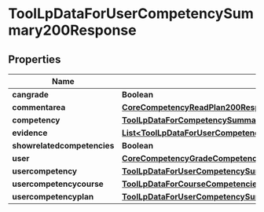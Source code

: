 

# ToolLpDataForUserCompetencySummary200Response


## Properties

| Name | Type | Description | Notes |
|------------ | ------------- | ------------- | -------------|
|**cangrade** | **Boolean** | cangrade |  |
|**commentarea** | [**CoreCompetencyReadPlan200ResponseCommentarea**](CoreCompetencyReadPlan200ResponseCommentarea.md) |  |  [optional] |
|**competency** | [**ToolLpDataForCompetencySummary200Response**](ToolLpDataForCompetencySummary200Response.md) |  |  |
|**evidence** | [**List&lt;ToolLpDataForUserCompetencySummary200ResponseEvidenceInner&gt;**](ToolLpDataForUserCompetencySummary200ResponseEvidenceInner.md) |  |  |
|**showrelatedcompetencies** | **Boolean** | showrelatedcompetencies |  |
|**user** | [**CoreCompetencyGradeCompetency200ResponseActionuser**](CoreCompetencyGradeCompetency200ResponseActionuser.md) |  |  |
|**usercompetency** | [**ToolLpDataForUserCompetencySummary200ResponseUsercompetency**](ToolLpDataForUserCompetencySummary200ResponseUsercompetency.md) |  |  [optional] |
|**usercompetencycourse** | [**ToolLpDataForCourseCompetenciesPage200ResponseCompetenciesInnerUsercompetencycourse**](ToolLpDataForCourseCompetenciesPage200ResponseCompetenciesInnerUsercompetencycourse.md) |  |  [optional] |
|**usercompetencyplan** | [**ToolLpDataForUserCompetencySummary200ResponseUsercompetencyplan**](ToolLpDataForUserCompetencySummary200ResponseUsercompetencyplan.md) |  |  [optional] |



